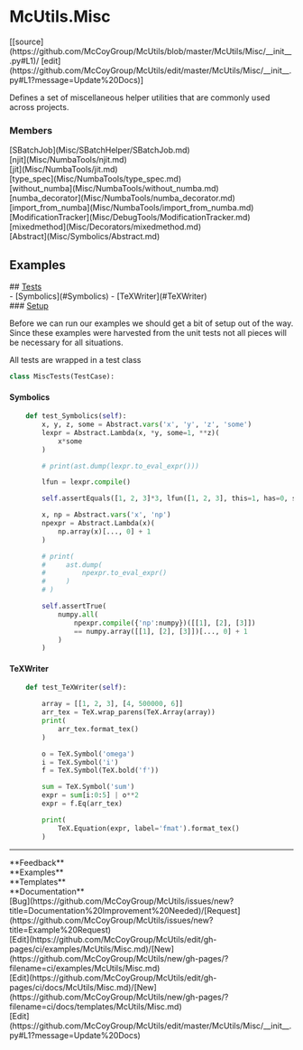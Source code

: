# <a id="McUtils.Misc">McUtils.Misc</a> 
<div class="docs-source-link" markdown="1">
[[source](https://github.com/McCoyGroup/McUtils/blob/master/McUtils/Misc/__init__.py#L1)/
[edit](https://github.com/McCoyGroup/McUtils/edit/master/McUtils/Misc/__init__.py#L1?message=Update%20Docs)]
</div>
    
Defines a set of miscellaneous helper utilities that are commonly used across projects.

### Members
<div class="container alert alert-secondary bg-light">
  <div class="row">
   <div class="col" markdown="1">
[SBatchJob](Misc/SBatchHelper/SBatchJob.md)   
</div>
   <div class="col" markdown="1">
[njit](Misc/NumbaTools/njit.md)   
</div>
   <div class="col" markdown="1">
[jit](Misc/NumbaTools/jit.md)   
</div>
</div>
  <div class="row">
   <div class="col" markdown="1">
[type_spec](Misc/NumbaTools/type_spec.md)   
</div>
   <div class="col" markdown="1">
[without_numba](Misc/NumbaTools/without_numba.md)   
</div>
   <div class="col" markdown="1">
[numba_decorator](Misc/NumbaTools/numba_decorator.md)   
</div>
</div>
  <div class="row">
   <div class="col" markdown="1">
[import_from_numba](Misc/NumbaTools/import_from_numba.md)   
</div>
   <div class="col" markdown="1">
[ModificationTracker](Misc/DebugTools/ModificationTracker.md)   
</div>
   <div class="col" markdown="1">
[mixedmethod](Misc/Decorators/mixedmethod.md)   
</div>
</div>
  <div class="row">
   <div class="col" markdown="1">
[Abstract](Misc/Symbolics/Abstract.md)   
</div>
   <div class="col" markdown="1">
   
</div>
   <div class="col" markdown="1">
   
</div>
</div>
</div>





## Examples













<div class="collapsible-section">
 <div class="collapsible-section collapsible-section-header" markdown="1">
## <a class="collapse-link" data-toggle="collapse" href="#Tests-b64d43" markdown="1"> Tests</a> <a class="float-right" data-toggle="collapse" href="#Tests-b64d43"><i class="fa fa-chevron-down"></i></a>
 </div>
 <div class="collapsible-section collapsible-section-body collapse show" id="Tests-b64d43" markdown="1">
 - [Symbolics](#Symbolics)
- [TeXWriter](#TeXWriter)

<div class="collapsible-section">
 <div class="collapsible-section collapsible-section-header" markdown="1">
### <a class="collapse-link" data-toggle="collapse" href="#Setup-1f68dc" markdown="1"> Setup</a> <a class="float-right" data-toggle="collapse" href="#Setup-1f68dc"><i class="fa fa-chevron-down"></i></a>
 </div>
 <div class="collapsible-section collapsible-section-body collapse show" id="Setup-1f68dc" markdown="1">
 
Before we can run our examples we should get a bit of setup out of the way.
Since these examples were harvested from the unit tests not all pieces
will be necessary for all situations.

All tests are wrapped in a test class
```python
class MiscTests(TestCase):
```

 </div>
</div>

#### <a name="Symbolics">Symbolics</a>
```python
    def test_Symbolics(self):
        x, y, z, some = Abstract.vars('x', 'y', 'z', 'some')
        lexpr = Abstract.Lambda(x, *y, some=1, **z)(
            x*some
        )

        # print(ast.dump(lexpr.to_eval_expr()))

        lfun = lexpr.compile()

        self.assertEquals([1, 2, 3]*3, lfun([1, 2, 3], this=1, has=0, some=3, effect=4))

        x, np = Abstract.vars('x', 'np')
        npexpr = Abstract.Lambda(x)(
            np.array(x)[..., 0] + 1
        )

        # print(
        #     ast.dump(
        #         npexpr.to_eval_expr()
        #     )
        # )

        self.assertTrue(
            numpy.all(
                npexpr.compile({'np':numpy})([[1], [2], [3]])
                == numpy.array([[1], [2], [3]])[..., 0] + 1
            )
        )
```

#### <a name="TeXWriter">TeXWriter</a>
```python
    def test_TeXWriter(self):

        array = [[1, 2, 3], [4, 500000, 6]]
        arr_tex = TeX.wrap_parens(TeX.Array(array))
        print(
            arr_tex.format_tex()
        )

        o = TeX.Symbol('omega')
        i = TeX.Symbol('i')
        f = TeX.Symbol(TeX.bold('f'))

        sum = TeX.Symbol('sum')
        expr = sum[i:0:5] | o**2
        expr = f.Eq(arr_tex)

        print(
            TeX.Equation(expr, label='fmat').format_tex()
        )
```

 </div>
</div>






---


<div markdown="1" class="text-secondary">
<div class="container">
  <div class="row">
   <div class="col" markdown="1">
**Feedback**   
</div>
   <div class="col" markdown="1">
**Examples**   
</div>
   <div class="col" markdown="1">
**Templates**   
</div>
   <div class="col" markdown="1">
**Documentation**   
</div>
   <div class="col" markdown="1">
   
</div>
   <div class="col" markdown="1">
   
</div>
   <div class="col" markdown="1">
   
</div>
</div>
  <div class="row">
   <div class="col" markdown="1">
[Bug](https://github.com/McCoyGroup/McUtils/issues/new?title=Documentation%20Improvement%20Needed)/[Request](https://github.com/McCoyGroup/McUtils/issues/new?title=Example%20Request)   
</div>
   <div class="col" markdown="1">
[Edit](https://github.com/McCoyGroup/McUtils/edit/gh-pages/ci/examples/McUtils/Misc.md)/[New](https://github.com/McCoyGroup/McUtils/new/gh-pages/?filename=ci/examples/McUtils/Misc.md)   
</div>
   <div class="col" markdown="1">
[Edit](https://github.com/McCoyGroup/McUtils/edit/gh-pages/ci/docs/McUtils/Misc.md)/[New](https://github.com/McCoyGroup/McUtils/new/gh-pages/?filename=ci/docs/templates/McUtils/Misc.md)   
</div>
   <div class="col" markdown="1">
[Edit](https://github.com/McCoyGroup/McUtils/edit/master/McUtils/Misc/__init__.py#L1?message=Update%20Docs)   
</div>
   <div class="col" markdown="1">
   
</div>
   <div class="col" markdown="1">
   
</div>
   <div class="col" markdown="1">
   
</div>
</div>
</div>
</div>